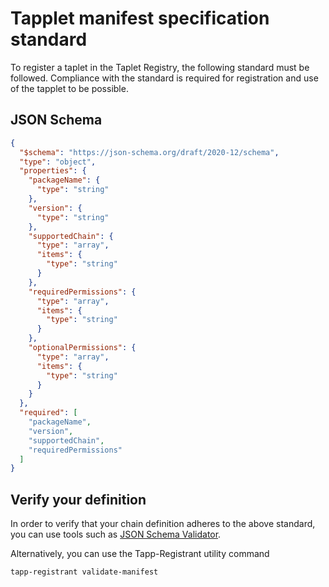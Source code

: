 # Tapplet manifest specification standard

To register a taplet in the Taplet Registry, the following standard must be followed. Compliance with the standard is required for registration and use of the tapplet to be possible.

## JSON Schema

```json
{
  "$schema": "https://json-schema.org/draft/2020-12/schema",
  "type": "object",
  "properties": {
    "packageName": {
      "type": "string"
    },
    "version": {
      "type": "string"
    },
    "supportedChain": {
      "type": "array",
      "items": {
        "type": "string"
      }
    },
    "requiredPermissions": {
      "type": "array",
      "items": {
        "type": "string"
      }
    },
    "optionalPermissions": {
      "type": "array",
      "items": {
        "type": "string"
      }
    }
  },
  "required": [
    "packageName",
    "version",
    "supportedChain",
    "requiredPermissions"
  ]
}
```

## Verify your definition

In order to verify that your chain definition adheres to the above standard, you can use tools such as
[JSON Schema Validator](https://www.jsonschemavalidator.net/).

Alternatively, you can use the Tapp-Registrant utility command

```
tapp-registrant validate-manifest
```
